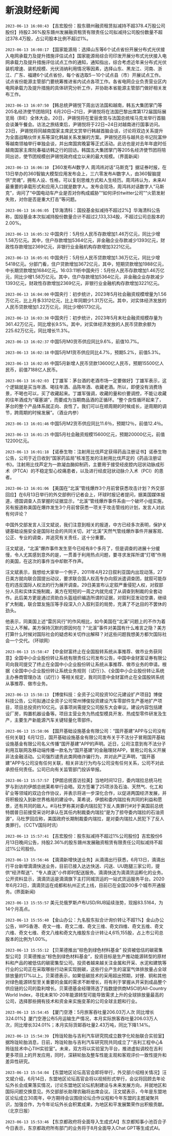 # 新浪财经新闻
`2023-06-13 16:08:43` 【吉宏股份：股东赣州融资租赁拟减持不超378.4万股公司股份】持股2.36%股东赣州发展融资租赁有限责任公司拟减持公司股份数量不超过378.4万股，占公司股本比例不超过1%。

`2023-06-13 16:08:17` 【国家能源局：选择山东等6个试点省份开展分布式光伏接入电网承载力及提升措施评估试点】国家能源局综合司印发开展分布式光伏接入电网承载力及提升措施评估试点工作的通知，通知指出，综合考虑近年来分布式光伏装机增速、装机规模、光伏消纳利用情况等因素，选择山东、黑龙江、河南、浙江、广东、福建6个试点省份，每个省选取5－10个试点县（市）开展试点工作。试点省份能源主管部门要统筹推进省内试点各项工作。各省电网企业负责营业区内电网承载力及提升措施的具体研究分析工作，并协助本省能源主管部门做好相关发布工作。

`2023-06-13 16:07:50` 【韩总统尹锡悦下周出访法国和越南，韩五大集团掌门等205名经济使节团陪同】6月20日~21日，尹锡悦将在法国巴黎出席第172届国际展览局（BIE）全体大会。20日，尹锡悦将在爱丽舍宫与法国总统埃马克龙举行首脑会谈兼午餐会。访法之旅结束后，尹锡悦将于22日~24日对越南进行国事访问。23日，尹锡悦将同越南国家主席武文赏举行韩越首脑会谈，讨论将双边关系提升为全面战略伙伴关系等深化韩越关系发展的方案。尹锡悦还将与越共总书记阮富仲等越南领袖举行单独会谈，并出席国宾晚宴等正式活动。此访也是对去年年底时任越南国家主席阮春福访韩之行的回访。韩国五大集团掌门等205名经济使节团将陪同出访，使节团规模创尹锡悦政府成立以来的最大规模。（界面新闻）

`2023-06-13 16:06:10` 【360发布AI数字人 周鸿祎对话“马斯克”】据证券时报，在13日举办的360智脑大模型应用发布会上，三六零发布AI数字人，由360智脑提供“灵魂”，拥有人设、性格，可以复刻思维方式和人生经历。周鸿祎认为，未来AI最重要的承载形式和应用入口就是数字人。发布会现场，周鸿祎对话数字人“马斯克”，询问了“中国电动车产业是否对你构成威胁”“如何评价twitter公司”“火箭发射失败，对你是否是重大打击”等问题。

`2023-06-13 16:06:05` 【华海清科：国投基金拟减持不超过2%】华海清科公告称，国投基金本次拟减持股份数量合计不超过2,133,334股，不超过公司总股本的2.00%。

`2023-06-13 16:05:32` 中国央行：5月份人民币存款增加1.46万亿元，同比少增1.58万亿元。其中，住户存款增加5364亿元，非金融企业存款减少1393亿元，财政性存款增加2369亿元，非银行业金融机构存款增加3221亿元。

`2023-06-13 16:05:01` 中国央行：5月份人民币贷款增加1.36万亿元，同比少增5418亿元。分部门看，住户贷款增加3672亿元，其中，短期贷款增加1988亿元，中长期贷款增加1684亿元。16:03:11析中国央行：5月份人民币存款增加1.46万亿元，同比少增1.58万亿元。其中，住户存款增加5364亿元，非金融企业存款减少1393亿元，财政性存款增加2369亿元，非银行业金融机构存款增加3221亿元。

`2023-06-13 16:04:00` 中国央行：初步统计，2023年5月社会融资规模增量为1.56万亿元，比上月多3312亿元，比上年同期少1.31万亿元。其中，对实体经济发放的人民币贷款增加1.22万亿元，同比少增6173亿元。

`2023-06-13 16:03:38` 中国央行：初步统计，2023年5月末社会融资规模存量为361.42万亿元，同比增长9.5%。其中，对实体经济发放的人民币贷款余额为225.62万亿元，同比增长11.3%。

`2023-06-13 16:02:37` 中国5月M0货币供应同比9.6%，前值10.7%。

`2023-06-13 16:02:18` 中国5月M1货币供应同比4.7%，预期5.2%，前值5.3%。

`2023-06-13 16:02:05` 中国5月新增人民币贷款13600亿人民币，预期15500亿人民币，前值7188亿人民币。

`2023-06-13 16:02:03` 【丁雄军：茅台酒的老酒市场一定要做好】丁雄军表示，这个逻辑就是买当年酒、喝往年酒、品陈年酒、收藏老酒。所以，即便没有消费场景，不喝也可以，买了收藏起来。丁雄军强调，收藏的量和价要调控，不能让收藏的往年酒成为“堰塞湖”，而要成为当期商品酒的正循环。“整个良性循环起来了，茅台的整个产品体系就正向、良性了。我们可以在顺周期的时候成长，逆周期的调节，跨周期的时候发展”。（酒业内参）

`2023-06-13 16:01:46` 中国5月M2货币供应同比11.6％，预期12％，前值12.4％。

`2023-06-13 16:01:25` 中国5月社会融资规模15600亿元，预期20000亿元，前值12200亿元。

`2023-06-13 16:01:18` 【诺泰生物：注射用比伐芦定获得药品注册证书】诺泰生物公告，公司于近日收到“国家药监局”核准签发的注射用比伐芦定的《药品注册证书》。注射用比伐芦定为一款凝血酶抑制药，主要用于接受经皮腔内冠状动脉成形术（PTCA）的不稳定型心绞痛患者，以及进行经皮冠状动脉介入术（PCI）的患者。

`2023-06-13 16:01:06` 【美国在“北溪”管线爆炸3个月前曾获悉攻击计划？外交部回应】在6月13日举行的外交部例行记者会上，环球时报记者提问，据美国媒体报道，德国调查人员掌握的证据显示，“北溪”管线爆炸事件系由一个破坏小组实施，另有报道称美国在爆炸发生3个月前曾获悉一项关于攻击管线的计划，发言人对此有何评论？

中国外交部发言人汪文斌说，我们注意到相关的报道，中方已经多次表明，保护关键基础设施安全是国际社会的共同关切，对“北溪”天然气管线爆炸事件开展客观、公正、专业的调查，并追究有关责任，这十分重要。

汪文斌说，“北溪”爆炸事件发生至今已经有8个多月了，但是调查的进展十分缓慢，令人尤其感到意外的是，一贯善于利用热点问题，要寻求发挥所谓“灯塔”作用的美国，在这次的事件当中却默不作声。

汪文斌表示，我想给大家举一个例子，2011年4月22日叙利亚国内出现动荡，27日美方就向联合国提出动议，要求联合国人权高专办向叙派遣调查团，就叙可能存在的违反国际人权法的行为展开调查。29日美宣布认定叙严重侵犯人权，对叙部分人员和实体实施制裁，美方在短短的一周之内就完成了从调查到制裁的全套动作。此后美方更是通过资助白头盔组织编造所谓的证据，对叙利亚发动空袭，继续扩大制裁，联合盟友施压等手段深入介入叙利亚的局势，充满了不达目的不罢休的劲头。

他表示，同美国上述“雷厉风行”的作风相比，如今美国在“北溪”问题上的不作为着实让人不解。美方保持沉默的原因何在？“北溪”事件对美国有什么难言之隐？美方打算什么时候对国际社会的疑虑和关切作出解释？对这些问题我想美方都欠国际社会一个交代。（环球网）

`2023-06-13 15:58:47` 【中金财富终止在全国股转系统从事推荐、做市业务获同意】全国中小企业股份转让系统有限责任公司发布公告，中国中金财富证券有限公司向我司提交了终止在全国中小企业股份转让系统从事推荐、做市业务的申请。根据《全国中小企业股份转让系统业务规则（试行）》、《全国中小企业股份转让系统主办券商管理办法（试行）》等相关规定，我司同意中金财富终止在全国股转系统从事推荐、做市业务。

`2023-06-13 15:58:13` 【博俊科技：全资子公司投资10亿元建设扩产项目】博俊科技公告，公司拟通过全资子公司常州博俊投资建设汽车零部件生产基地扩产项目，项目总投资约10亿元。该事项尚需提交公司股东大会审议。建设内容包括建设厂房，购置机器设备等。项目主营业务为热成型模具开发、热成型零件研发及生产，主要生产新能源汽车关键轻量化零部件。

`2023-06-13 15:58:06` 【国开基础设施基金有限公司：“国开基建”APP与公司没有任何关联】6月12日，国开基础设施基金有限公司发布关于不法分子冒用国开基础设施基金有限公司名义传播“国开基建”APP的声明。近日，公司注意到有不法分子利用互联网及移动端传播一款名为“国开基建”的金融理财APP，冒用公司名义开展非法金融活动。公司强烈谴责此类网络诈骗行为，并对此严正声明，“国开基建”APP与公司没有任何关联，相关非法行为均与公司没有任何关系，公司不对此承担任何责任。公司已向有关监管部门投诉举报。

`2023-06-13 15:57:57` 【伊朗总统首访拉美】当地时间12日，委内瑞拉总统马杜罗与到访的伊朗总统莱希举行会晤。双方签署了25项涉及石油、天然气、化工和矿业等领域的双边合作协议，并表示将进一步深化合作，以促进两国经济发展，并将积极投入到新世界格局的建设中。莱希说，伊朗和委内瑞拉有共同的利益和愿景，还有共同的敌人。#马杜罗称美对委内瑞拉犯下反人类罪行#对于美国前总统特朗普日前接受采访时承认在其任内制裁委内瑞拉“是为了掠夺委内瑞拉的石油资源”，马杜罗回应称，美国政府长期制裁委内瑞拉，是对委内瑞拉人民犯下了反人类罪行。（CCTV国际时讯）

`2023-06-13 15:57:41` 【吉宏股份：股东拟减持不超过1%公司股份】吉宏股份6月13日晚间公告，持股2.36%的股东赣州发展融资租赁有限责任公司拟减持不超过1%公司股份。

`2023-06-13 15:56:46` 【滴滴新增快送业务】从滴滴出行获悉，6月13日，滴滴出行平台新增滴滴快送业务，目前已接入达达快送、闪送、UU跑腿三家公司，提供“经济帮送”、“专人直送”小件即时配送服务。滴滴快送为滴滴货运孵化的业务。公开资料显示，滴滴货运是滴滴旗下主打同城货运的一站式货运服务平台。2020年6月23日，滴滴货运在成都和杭州正式上线，目前已在全国200多个城市开通服务。(界面新闻)

`2023-06-13 15:55:57` 美元兑俄罗斯卢布USD/RUB延续涨势，现报83.5164，为14个月高点。

`2023-06-13 15:55:40` 【金山办公：九名股东拟合计询价转让不超1%】金山办公公告，WPS香港、奇文一维、奇文二维、奇文三维、奇文四维、奇文五维、奇文六维、奇文七维、奇文八维和奇文九维股东合计转让4,615,155股，占上市公司总股本的比例为1.00%。

`2023-06-13 15:55:12`   【贝莱德推出“棕色到绿色材料基金” 投资被低估的碳密集型公司】贝莱德推出“棕色到绿色材料基金”，投资目标是生产推动能源转型的原材料和产品的被低估的碳密集型公司。投资者越来越关注金属和开采、水泥和建筑等行业的公司正在采取哪些行动来实现脱碳，这些行业产生的温室气体排放量占全球排放量的17%以上。贝莱德表示，如果低碳技术的采用超出预期，对锂、铜和其他对绿色能源转型至关重要的金属的需求不断增长，将有利于掌握从开采到成品整个供应链的公司的盈利增长。贝莱德基金经理筛选了指数提供商MSCI的All-Country World Index，寻找未来10-20年能源转型可能导致需求上升的全球排放量最高的公司，选择那些拥有技术和资金来实施变革的公司全球主题和行业。

`2023-06-13 15:54:45` 【厦门空港：5月旅客吞吐量206.03万人次 同比增长324.01%】厦门空港公布5月运输生产情况，本月实际旅客吞吐量206.03万人次，同比增长324.01%；本月实际货邮吞吐量2.43万吨，同比下降1.14%。

`2023-06-13 15:54:39` 【玲珑轮胎与吉利汽车研究院成立数字化轮胎联合实验室】据玲珑轮胎消息，日前，玲珑轮胎与吉利汽车研究院共同成立了“吉利工程中心&玲珑技术中心TIH实验室”。未来，双方将以实验室为平台，推进虚拟调校在吉利更多项目上的开发应用，同时，深耕轮胎及整车性能主观和客观评价一致性提升和差异性研究。

`2023-06-13 15:54:04` 【东盟地区论坛高官会即将举行，外交部介绍相关情况】汪文斌介绍，6月14日，东盟地区论坛高官会将以视频形式举行，会议将回顾去年论坛外长会成果落实情况，讨论东盟地区论坛机制建设与未来发展方向，并就地区和国际问题交换意见。外交部部长助理农融将出席会议。汪文斌表示，今年是东盟地区论坛成立30周年，中方期待会议围绕论坛合作议程和今年东盟的主题凝聚共识，加强合作，为今年论坛外长会积累成果，为地区和平发展繁荣作出积极贡献。（北京日报）

`2023-06-13 15:53:46` 【东京都政府将全面导入生成式AI】东京都知事小池百合子今日表示，东京都政府所有部门的业务将于8月全面导入Chat GPT等生成式AI。

